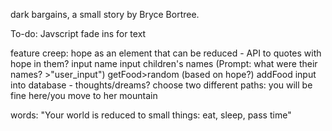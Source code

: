dark bargains, a small story by Bryce Bortree.

To-do: 
Javscript fade ins for text

feature creep:
hope as an element that can be reduced - API to quotes with hope in them?
input name
input children's names (Prompt: what were their names? >"user_input")
getFood>random (based on hope?)
addFood
input into database - thoughts/dreams?
choose two different paths: you will be fine here/you move to her mountain

words:
"Your world is reduced to small things: eat, sleep, pass time"